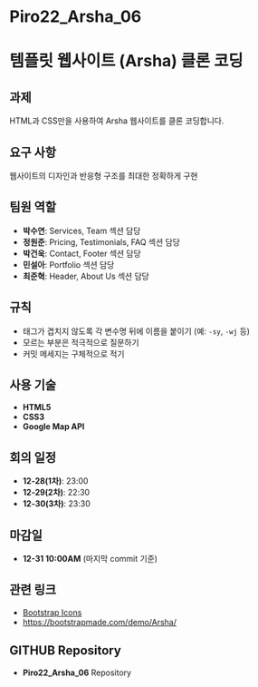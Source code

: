 # Piro22_Arsha_06

# 템플릿 웹사이트 (Arsha) 클론 코딩

## 과제
HTML과 CSS만을 사용하여 Arsha 웹사이트를 클론 코딩합니다.

## 요구 사항
웹사이트의 디자인과 반응형 구조를 최대한 정확하게 구현

## 팀원 역할
- **박수연**: Services, Team 섹션 담당
- **정원준**: Pricing, Testimonials, FAQ 섹션 담당
- **박건욱**: Contact, Footer 섹션 담당
- **민설아**: Portfolio 섹션 담당
- **최준혁**: Header, About Us 섹션 담당

## 규칙
- 태그가 겹치지 않도록 각 변수명 뒤에 이름을 붙이기 (예: `-sy`, `-wj` 등)
- 모르는 부분은 적극적으로 질문하기
- 커밋 메세지는 구체적으로 적기

## 사용 기술
- **HTML5**
- **CSS3**
- **Google Map API**

## 회의 일정
- **12-28(1차)**: 23:00
- **12-29(2차)**: 22:30
- **12-30(3차)**: 23:30

## 마감일
- **12-31 10:00AM** (마지막 commit 기준)

## 관련 링크
- [Bootstrap Icons](https://icons.getbootstrap.com/)
- https://bootstrapmade.com/demo/Arsha/

## GITHUB Repository
- **Piro22_Arsha_06** Repository

